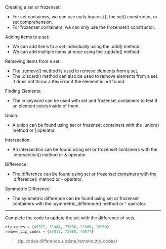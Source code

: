 Creating a set or frozenset:
- For set containers, we can use curly braces {}, the set() constructor, or set comprehension.
- For frozenset containers, we can only use the frozenset() constructor.

Adding items to a set:
- We can add items to a set individually using the .add() method.
- We can add multiple items at once using the .update() method.

Removing items from a set:
- The .remove() method is used to remove elements from a set.
- The .discard() method can also be used to remove elements from a set. It does not throw a KeyError if the element is not found.

Finding Elements:
- The in keyword can be used with set and frozenset containers to test if an element exists inside of them.

Union:
- A union can be found using set or frozenset containers with the .union() method or | operator.

Intersection:
- An intersection can be found using set or frozenset containers with the .intersection() method or & operator.

Difference:
- The difference can be found using set or frozenset containers with the .difference() method or - operator.

Symmetric Difference:
- The symmetric difference can be found using set or frozenset containers with the .symmetric_difference() method or ^ operator.


---

Complete the code to update the set with the difference of sets.

```py
zip_codes = {46077, 31404, 75080, 21060, 18080}
remove_zip_codes = {19013, 75080, 46077}
```

> zip_codes.difference_update(remove_zip_codes)